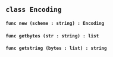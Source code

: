 ## ```class Encoding```


#### ```func new (scheme : string) : Encoding```

#### ```func getbytes (str : string) : list```

#### ```func getstring (bytes : list) : string```

